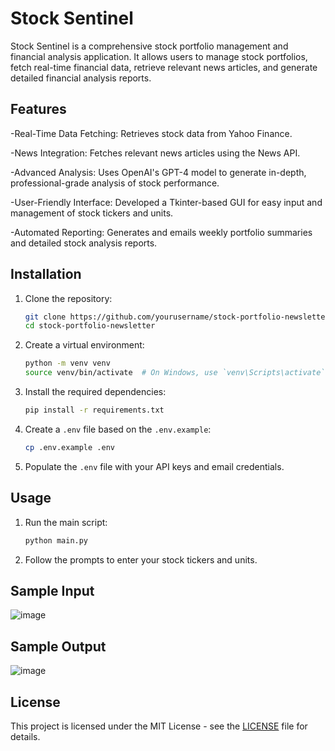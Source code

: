 
# Stock Sentinel

Stock Sentinel is a comprehensive stock portfolio management and financial analysis application. It allows users to manage stock portfolios, fetch real-time financial data, retrieve relevant news articles, and generate detailed financial analysis reports.

## Features

-Real-Time Data Fetching: Retrieves stock data from Yahoo Finance.

-News Integration: Fetches relevant news articles using the News API.

-Advanced Analysis: Uses OpenAI's GPT-4 model to generate in-depth, professional-grade analysis of stock performance.

-User-Friendly Interface: Developed a Tkinter-based GUI for easy input and management of stock tickers and units.

-Automated Reporting: Generates and emails weekly portfolio summaries and detailed stock analysis reports.

## Installation

1. Clone the repository:
   ```sh
   git clone https://github.com/yourusername/stock-portfolio-newsletter.git
   cd stock-portfolio-newsletter
   ```

2. Create a virtual environment:
   ```sh
   python -m venv venv
   source venv/bin/activate  # On Windows, use `venv\Scripts\activate`
   ```

3. Install the required dependencies:
   ```sh
   pip install -r requirements.txt
   ```

4. Create a `.env` file based on the `.env.example`:
   ```sh
   cp .env.example .env
   ```

5. Populate the `.env` file with your API keys and email credentials.

## Usage

1. Run the main script:
   ```sh
   python main.py
   ```

2. Follow the prompts to enter your stock tickers and units.

## Sample Input
![image](https://github.com/user-attachments/assets/cb6cc2e9-7fe3-4f83-b3f9-afb8baa29979)

## Sample Output
![image](https://github.com/user-attachments/assets/0492d1a5-0687-4822-90d0-026c89d074bf)

## License

This project is licensed under the MIT License - see the [LICENSE](LICENSE) file for details.
